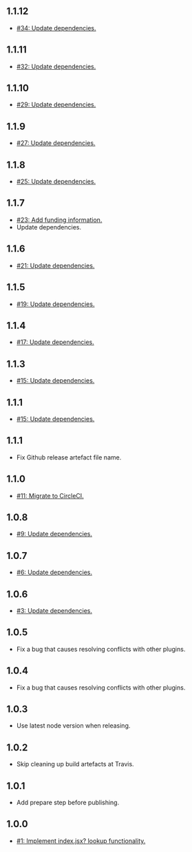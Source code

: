 ## 1.1.12
* [#34: Update dependencies.](https://github.com/haensl/rollup-plugin-local-resolve/issues/34)

## 1.1.11
* [#32: Update dependencies.](https://github.com/haensl/rollup-plugin-local-resolve/issues/32)

## 1.1.10
* [#29: Update dependencies.](https://github.com/haensl/rollup-plugin-local-resolve/issues/29)

## 1.1.9
* [#27: Update dependencies.](https://github.com/haensl/rollup-plugin-local-resolve/issues/27)

## 1.1.8
* [#25: Update dependencies.](https://github.com/haensl/rollup-plugin-local-resolve/issues/25)

## 1.1.7
* [#23: Add funding information.](https://github.com/haensl/rollup-plugin-local-resolve/issues/23)
* Update dependencies.

## 1.1.6
* [#21: Update dependencies.](https://github.com/haensl/rollup-plugin-local-resolve/issues/21)

## 1.1.5
* [#19: Update dependencies.](https://github.com/haensl/rollup-plugin-local-resolve/issues/19)

## 1.1.4
* [#17: Update dependencies.](https://github.com/haensl/rollup-plugin-local-resolve/issues/17)

## 1.1.3
* [#15: Update dependencies.](https://github.com/haensl/rollup-plugin-local-resolve/issues/15)

## 1.1.1
* [#15: Update dependencies.](https://github.com/haensl/rollup-plugin-local-resolve/issues/15)

## 1.1.1
* Fix Github release artefact file name.

## 1.1.0
* [#11: Migrate to CircleCI.](https://github.com/haensl/rollup-plugin-local-resolve/issues/11)

## 1.0.8
* [#9: Update dependencies.](https://github.com/haensl/rollup-plugin-local-resolve/issues/9)

## 1.0.7
* [#6: Update dependencies.](https://github.com/haensl/rollup-plugin-local-resolve/issues/6)

## 1.0.6
* [#3: Update dependencies.](https://github.com/haensl/rollup-plugin-local-resolve/issues/3)

## 1.0.5
* Fix a bug that causes resolving conflicts with other plugins.

## 1.0.4
* Fix a bug that causes resolving conflicts with other plugins.

## 1.0.3
* Use latest node version when releasing.

## 1.0.2
* Skip cleaning up build artefacts at Travis.

## 1.0.1
* Add prepare step before publishing.

## 1.0.0
* [#1: Implement index.jsx? lookup functionality.](https://github.com/haensl/rollup-plugin-local-resolve/issues/1)
